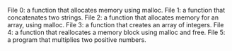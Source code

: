 File 0: a function that allocates memory using malloc.
File 1: a function that concatenates two strings.
File 2: a function that allocates memory for an array,
	using malloc.
File 3: a function that creates an array of integers.
File 4: a function that reallocates a memory block using
	malloc and free.
File 5: a program that multiplies two positive numbers.
